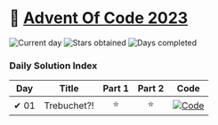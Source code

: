 # 🎄 [Advent Of Code 2023](https://adventofcode.com/2023)

![Current day](https://img.shields.io/badge/Day-1-blue)
![Stars obtained](https://img.shields.io/badge/Stars%20Obtained%20⭐-2-yellow)
![Days completed](https://img.shields.io/badge/Days%20Completed-1-red)

### Daily Solution Index

| Day  | Title       | Part 1 | Part 2 | Code                                                                                                                             |
|------|-------------|:------:|:------:|----------------------------------------------------------------------------------------------------------------------------------|
| ✔ 01 | Trebuchet?! |   ⭐    |   ⭐    | [![Code](https://img.shields.io/badge/Code-grey?style=for-the-badge&logo=Kotlin)](src/main/kotlin/de/nosswald/aoc/days/Day01.kt) |